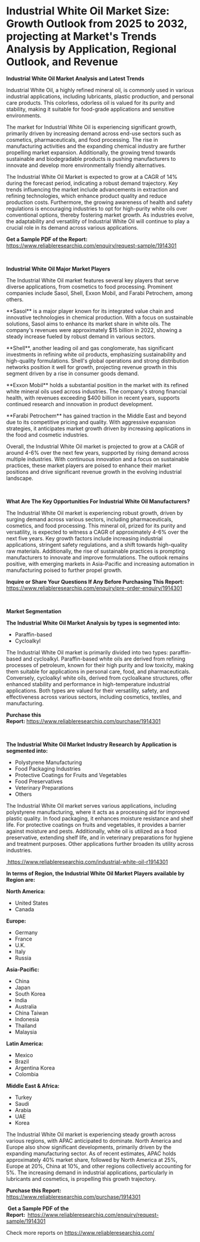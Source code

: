 <p><h1>Industrial White Oil Market Size: Growth Outlook from 2025 to 2032, projecting at Market's Trends Analysis by Application, Regional Outlook, and Revenue</h1></p><p><strong>Industrial White Oil Market Analysis and Latest Trends</strong></p>
<p><p>Industrial White Oil, a highly refined mineral oil, is commonly used in various industrial applications, including lubricants, plastic production, and personal care products. This colorless, odorless oil is valued for its purity and stability, making it suitable for food-grade applications and sensitive environments.</p><p>The market for Industrial White Oil is experiencing significant growth, primarily driven by increasing demand across end-use sectors such as cosmetics, pharmaceuticals, and food processing. The rise in manufacturing activities and the expanding chemical industry are further propelling market expansion. Additionally, the growing trend towards sustainable and biodegradable products is pushing manufacturers to innovate and develop more environmentally friendly alternatives.</p><p>The Industrial White Oil Market is expected to grow at a CAGR of 14% during the forecast period, indicating a robust demand trajectory. Key trends influencing the market include advancements in extraction and refining technologies, which enhance product quality and reduce production costs. Furthermore, the growing awareness of health and safety regulations is encouraging industries to opt for high-purity white oils over conventional options, thereby fostering market growth. As industries evolve, the adaptability and versatility of Industrial White Oil will continue to play a crucial role in its demand across various applications.</p></p>
<p><strong>Get a Sample PDF of the Report:&nbsp;</strong> <a href="https://www.reliableresearchiq.com/enquiry/request-sample/1914301?utm_campaign=3123&utm_medium=2&utm_source=Github&utm_content=ia&utm_term=01042025&utm_id=industrial-white-oil">https://www.reliableresearchiq.com/enquiry/request-sample/1914301</a></p>
<p>&nbsp;</p>
<p><strong>Industrial White Oil Major Market Players</strong></p>
<p><p>The Industrial White Oil market features several key players that serve diverse applications, from cosmetics to food processing. Prominent companies include Sasol, Shell, Exxon Mobil, and Farabi Petrochem, among others.</p><p>**Sasol** is a major player known for its integrated value chain and innovative technologies in chemical production. With a focus on sustainable solutions, Sasol aims to enhance its market share in white oils. The company's revenues were approximately $15 billion in 2022, showing a steady increase fueled by robust demand in various sectors.</p><p>**Shell**, another leading oil and gas conglomerate, has significant investments in refining white oil products, emphasizing sustainability and high-quality formulations. Shell's global operations and strong distribution networks position it well for growth, projecting revenue growth in this segment driven by a rise in consumer goods demand.</p><p>**Exxon Mobil** holds a substantial position in the market with its refined white mineral oils used across industries. The company's strong financial health, with revenues exceeding $400 billion in recent years, supports continued research and innovation in product development.</p><p>**Farabi Petrochem** has gained traction in the Middle East and beyond due to its competitive pricing and quality. With aggressive expansion strategies, it anticipates market growth driven by increasing applications in the food and cosmetic industries.</p><p>Overall, the Industrial White Oil market is projected to grow at a CAGR of around 4-6% over the next few years, supported by rising demand across multiple industries. With continuous innovation and a focus on sustainable practices, these market players are poised to enhance their market positions and drive significant revenue growth in the evolving industrial landscape.</p></p>
<p>&nbsp;</p>
<p><strong>What Are The Key Opportunities For Industrial White Oil Manufacturers?</strong></p>
<p><p>The Industrial White Oil market is experiencing robust growth, driven by surging demand across various sectors, including pharmaceuticals, cosmetics, and food processing. This mineral oil, prized for its purity and versatility, is expected to witness a CAGR of approximately 4-6% over the next five years. Key growth factors include increasing industrial applications, stringent safety regulations, and a shift towards high-quality raw materials. Additionally, the rise of sustainable practices is prompting manufacturers to innovate and improve formulations. The outlook remains positive, with emerging markets in Asia-Pacific and increasing automation in manufacturing poised to further propel growth.</p></p>
<p><strong>Inquire or Share Your Questions If Any Before Purchasing This Report:</strong> <a href="https://www.reliableresearchiq.com/enquiry/pre-order-enquiry/1914301?utm_campaign=3123&utm_medium=2&utm_source=Github&utm_content=ia&utm_term=01042025&utm_id=industrial-white-oil">https://www.reliableresearchiq.com/enquiry/pre-order-enquiry/1914301</a></p>
<p>&nbsp;</p>
<p><strong>Market Segmentation</strong></p>
<p><strong>The Industrial White Oil Market Analysis by types is segmented into:</strong></p>
<p><ul><li>Paraffin-based</li><li>Cycloalkyl</li></ul></p>
<p><p>The Industrial White Oil market is primarily divided into two types: paraffin-based and cycloalkyl. Paraffin-based white oils are derived from refining processes of petroleum, known for their high purity and low toxicity, making them suitable for applications in personal care, food, and pharmaceuticals. Conversely, cycloalkyl white oils, derived from cycloalkane structures, offer enhanced stability and performance in high-temperature industrial applications. Both types are valued for their versatility, safety, and effectiveness across various sectors, including cosmetics, textiles, and manufacturing.</p></p>
<p><strong>Purchase this Report:&nbsp;</strong><a href="https://www.reliableresearchiq.com/purchase/1914301?utm_campaign=3123&utm_medium=2&utm_source=Github&utm_content=ia&utm_term=01042025&utm_id=industrial-white-oil">https://www.reliableresearchiq.com/purchase/1914301</a></p>
<p>&nbsp;</p>
<p><strong>The Industrial White Oil Market Industry Research by Application is segmented into:</strong></p>
<p><ul><li>Polystyrene Manufacturing</li><li>Food Packaging Industries</li><li>Protective Coatings for Fruits and Vegetables</li><li>Food Preservatives</li><li>Veterinary Preparations</li><li>Others</li></ul></p>
<p><p>The Industrial White Oil market serves various applications, including polystyrene manufacturing, where it acts as a processing aid for improved plastic quality. In food packaging, it enhances moisture resistance and shelf life. For protective coatings on fruits and vegetables, it provides a barrier against moisture and pests. Additionally, white oil is utilized as a food preservative, extending shelf life, and in veterinary preparations for hygiene and treatment purposes. Other applications further broaden its utility across industries.</p></p>
<p><a href="https://www.reliableresearchiq.com/industrial-white-oil-r1914301?utm_campaign=3123&utm_medium=2&utm_source=Github&utm_content=ia&utm_term=01042025&utm_id=industrial-white-oil">&nbsp;https://www.reliableresearchiq.com/industrial-white-oil-r1914301</a></p>
<p><strong>In terms of Region, the Industrial White Oil Market Players available by Region are:</strong></p>
<p>
    <p> <strong> North America: </strong>
        <ul>
            <li>United States</li>
            <li>Canada</li>
        </ul>
        </p> 
    <p> <strong> Europe: </strong>
        <ul>
            <li>Germany</li>
            <li>France</li>
            <li>U.K.</li>
            <li>Italy</li>
            <li>Russia</li>
        </ul>
        </p> 
    <p> <strong> Asia-Pacific: </strong>
        <ul>
            <li>China</li>
            <li>Japan</li>
            <li>South Korea</li>
            <li>India</li>
            <li>Australia</li>
            <li>China Taiwan</li>
            <li>Indonesia</li>
            <li>Thailand</li>
            <li>Malaysia</li>
        </ul>
        </p> 
    <p> <strong> Latin America: </strong>
        <ul>
            <li>Mexico</li>
            <li>Brazil</li>
            <li>Argentina Korea</li>
            <li>Colombia</li>
        </ul>
        </p> 
    <p> <strong> Middle East & Africa: </strong>
        <ul>
            <li>Turkey</li>
            <li>Saudi</li>
            <li>Arabia</li>
            <li>UAE</li>
            <li>Korea</li>
        </ul>
    </p>
    </p>
<p><p>The Industrial White Oil market is experiencing steady growth across various regions, with APAC anticipated to dominate. North America and Europe also show significant developments, primarily driven by the expanding manufacturing sector. As of recent estimates, APAC holds approximately 40% market share, followed by North America at 25%, Europe at 20%, China at 10%, and other regions collectively accounting for 5%. The increasing demand in industrial applications, particularly in lubricants and cosmetics, is propelling this growth trajectory.</p></p>
<p><strong>Purchase this Report: </strong><a href="https://www.reliableresearchiq.com/purchase/1914301?utm_campaign=3123&utm_medium=2&utm_source=Github&utm_content=ia&utm_term=01042025&utm_id=industrial-white-oil">https://www.reliableresearchiq.com/purchase/1914301</a></p>
<p>&nbsp;<strong>Get a Sample PDF of the Report:&nbsp;&nbsp;</strong><a href="https://www.reliableresearchiq.com/enquiry/request-sample/1914301?utm_campaign=3123&utm_medium=2&utm_source=Github&utm_content=ia&utm_term=01042025&utm_id=industrial-white-oil">https://www.reliableresearchiq.com/enquiry/request-sample/1914301</a></p>
<p><strong></strong></p>
<p>Check more reports on <a href="https://www.reliableresearchiq.com/?utm_campaign=3123&utm_medium=2&utm_source=Github&utm_content=ia&utm_term=01042025&utm_id=industrial-white-oil">https://www.reliableresearchiq.com/</a></p>